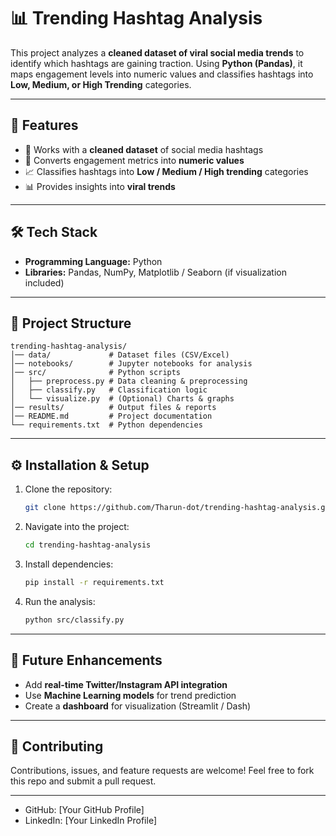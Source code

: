# 📊 Trending Hashtag Analysis

This project analyzes a **cleaned dataset of viral social media trends** to identify which hashtags are gaining traction. Using **Python (Pandas)**, it maps engagement levels into numeric values and classifies hashtags into **Low, Medium, or High Trending** categories.

---

## 🚀 Features

* 🧹 Works with a **cleaned dataset** of social media hashtags
* 🔢 Converts engagement metrics into **numeric values**
* 📈 Classifies hashtags into **Low / Medium / High trending** categories
* 📊 Provides insights into **viral trends**

---

## 🛠️ Tech Stack

* **Programming Language:** Python
* **Libraries:** Pandas, NumPy, Matplotlib / Seaborn (if visualization included)

---

## 📂 Project Structure

```
trending-hashtag-analysis/
│── data/             # Dataset files (CSV/Excel)  
│── notebooks/        # Jupyter notebooks for analysis  
│── src/              # Python scripts  
│   ├── preprocess.py # Data cleaning & preprocessing  
│   ├── classify.py   # Classification logic  
│   └── visualize.py  # (Optional) Charts & graphs  
│── results/          # Output files & reports  
│── README.md         # Project documentation  
└── requirements.txt  # Python dependencies
```

---

## ⚙️ Installation & Setup

1. Clone the repository:

   ```bash
   git clone https://github.com/Tharun-dot/trending-hashtag-analysis.git
   ```
2. Navigate into the project:

   ```bash
   cd trending-hashtag-analysis
   ```
3. Install dependencies:

   ```bash
   pip install -r requirements.txt
   ```
4. Run the analysis:

   ```bash
   python src/classify.py
   ```

---


## 🎯 Future Enhancements

* Add **real-time Twitter/Instagram API integration**
* Use **Machine Learning models** for trend prediction
* Create a **dashboard** for visualization (Streamlit / Dash)

---

## 🤝 Contributing

Contributions, issues, and feature requests are welcome!
Feel free to fork this repo and submit a pull request.

---



* GitHub: [Your GitHub Profile]
* LinkedIn: [Your LinkedIn Profile]

